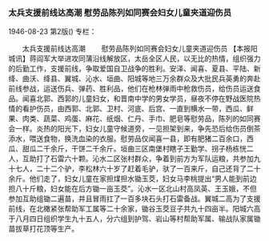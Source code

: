 ### 太兵支援前线达高潮  慰劳品陈列如同赛会妇女儿童夹道迎伤员

1946-08-23
第2版()
专栏：

　　太兵支援前线达高潮
　　慰劳品陈列如同赛会妇女儿童夹道迎伤员
    【本报阳城讯】蒋阎军大举进攻同蒲沿线解放区，太岳全区人民，以无比的热情，组织强力的后勤工作，支援前线，争取爱国自卫战争的胜利。安泽、闻喜、夏县、平陆、新绛、曲沃、绛县、翼城、沁水、垣曲、阳城等地三万余群众及大批民兵英勇的奔赴前线参战，运送伤兵、弹药、胜利品，他们在枪林弹雨中枪救伤员，给伤员运送食品。闻喜北郭、西郭的儿童妇女，和晋南中学的男女学员，昼夜不停在野战医院热情的看护伤员，由西郭、北郭、卫村、河底、后宫、一直到横水一带，西瓜、鲜果、肉类、蔬菜、鸡蛋、麻花、纸烟、仁丹、手巾、肥皂等慰劳品，陈列的如同赛会一样。炎热的阳光下，妇女儿童守候道旁，一见担架到来，争先恐后给伤员倒茶添水，喂送食物，换洗血染的衣服。慰劳品仅闻喜一县，即有肥猪二百余口，西瓜、甜瓜二千余斤，干饼二千余斤。垣曲三区南堡村瞎子王勤学、拐子杨栋恍二人，互助打了石雷六十颗。沁水二区张村群众，争着到前方为军队运粮，共参加九十七人，二十二个驴，李松林六十岁了赶着毛驴，驮了一百来斤，自己还背了二十余斤。他们走了，妇女儿童在家担煤担水锄玉茭，妇女马李桃提出“男人能到前边担八十斤粮，妇女能在后方锄一亩玉茭”。沁水一区北山村高凤英、王玉娥，不但参加互助组锄二遍苗，并且冒雨扛了一百多块石头打石雷备战。翼城二高为了支援前线，在北橄紧张帮助军工属等二十余家，锄谷玉茭豆子共九十四亩半。阳城六高于八月四日组织学生九十五人，分六组到护驾、岩山等村帮助军属、输战队家属锄苗拔草打花顶等生产。
